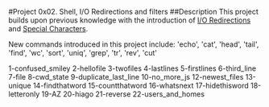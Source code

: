 #Project 0x02. Shell, I/O Redirections and filters
##Description
This project builds upon previous knowledge with the introduction of [I/O Redirections](http://linuxcommand.org/lc3_lts0070.php) and [Special Characters](http://mywiki.wooledge.org/BashGuide/SpecialCharacters).

New commands introduced in this project include: 'echo', 'cat', 'head', 'tail', 'find', 'wc', 'sort', 'uniq', 'grep', 'tr', 'rev', 'cut'

1-confused_smiley
2-hellofile
3-twofiles
4-lastlines
5-firstlines
6-third_line
7-file
8-cwd_state
9-duplicate_last_line
10-no_more_js
12-newest_files
13-unique
14-findthatword
15-countthatword
16-whatsnext
17-hidethisword
18-letteronly
19-AZ
20-hiago
21-reverse
22-users_and_homes

